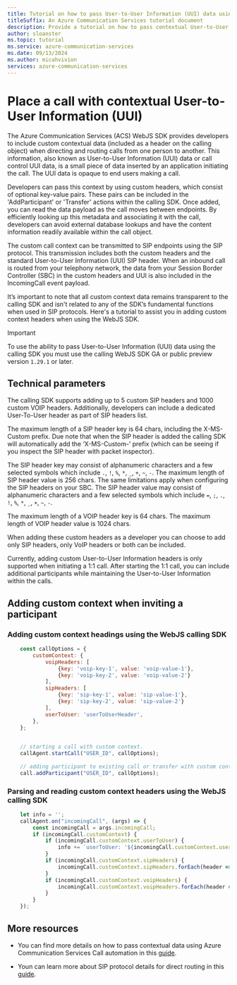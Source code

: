 ```yaml
---
title: Tutorial on how to pass User-to-User Information (UUI) data using your Azure Communication Services WebJS SDK
titleSuffix: An Azure Communication Services tutorial document
description: Provide a tutorial on how to pass contextual User-to-User Information (UUI) information using calling SDK
author: sloanster
ms.topic: tutorial
ms.service: azure-communication-services
ms.date: 09/13/2024
ms.author: micahvivion
services: azure-communication-services
---
```


# Place a call with contextual User-to-User Information (UUI)

The Azure Communication Services (ACS) WebJS SDK provides developers to include custom contextual data (included as a header on the calling object) when directing and routing calls from one person to another.  This information, also known as User-to-User Information (UUI) data or call control UUI data, is a small piece of data inserted by an application initiating the call. The UUI data is opaque to end users making a call.

Developers can pass this context by using custom headers, which consist of optional key-value pairs. These pairs can be included in the 'AddParticipant' or 'Transfer' actions within the calling SDK. Once added, you can read the data payload as the call moves between endpoints. By efficiently looking up this metadata and associating it with the call, developers can avoid external database lookups and have the content information readily available within the call object.

The custom call context can be transmitted to SIP endpoints using the SIP protocol. This transmission includes both the custom headers and the standard User-to-User Information (UUI) SIP header. When an inbound call is routed from your telephony network, the data from your Session Border Controller (SBC) in the custom headers and UUI is also included in the IncomingCall event payload.

It’s important to note that all custom context data remains transparent to the calling SDK and isn't related to any of the SDK’s fundamental functions when used in SIP protocols. Here's a tutorial to assist you in adding custom context headers when using the WebJS SDK.


> [!IMPORTANT]
> To use the ability to pass User-to-User Information (UUI) data using the calling SDK you must use the calling WebJS SDK GA or public preview version `1.29.1` or later.

## Technical parameters
The calling SDK supports adding up to 5 custom SIP headers and 1000 custom VOIP headers. Additionally, developers can include a dedicated User-To-User header as part of SIP headers list.

The maximum length of a SIP header key is 64 chars, including the X-MS-Custom prefix. Due note that when the SIP header is added the calling SDK will automatically add the ‘X-MS-Custom-’ prefix (which can be seeing if you inspect the SIP header with packet inspector).

The SIP header key may consist of alphanumeric characters and a few selected symbols which include `.`, `!`, `%`, `*`, `_`, `+`, `~`, `-`. The maximum length of SIP header value is 256 chars. The same limitations apply when configuring the SIP headers on your SBC. The SIP header value may consist of alphanumeric characters and a few selected symbols which include `=`, `;`, `.`, `!`, `%`, `*`, `_`, `+`, `~`, `-`.

The maximum length of a VOIP header key is 64 chars. The maximum length of VOIP header value is 1024 chars.

When adding these custom headers as a developer you can choose to add only SIP headers, only VoIP headers or both can be included.

Currently, adding custom User-to-User Information headers is only supported when initiating a 1:1 call. After starting the 1:1 call, you can include additional participants while maintaining the User-to-User Information within the calls. 

## Adding custom context when inviting a participant

### Adding custom context headings using the WebJS calling SDK

```js
    const callOptions = {
        customContext: {
            voipHeaders: [
                {key: 'voip-key-1', value: 'voip-value-1'},
                {key: 'voip-key-2', value: 'voip-value-2'}
            ],
            sipHeaders: [
                {key: 'sip-key-1', value: 'sip-value-1'},
                {key: 'sip-key-2', value: 'sip-value-2'}
            ],
            userToUser: 'userToUserHeader',
        },
    };
 

    // starting a call with custom context.
    callAgent.startCall("USER_ID", callOptions);
    
    // adding participant to existing call or transfer with custom context.
    call.addParticipant("USER_ID", callOptions);
 ```

 ### Parsing and reading custom context headers using the WebJS calling SDK
```js
    let info = '';
    callAgent.on("incomingCall", (args) => {
        const incomingCall = args.incomingCall;
        if (incomingCall.customContext) {
            if (incomingCall.customContext.userToUser) {
                info += `userToUser: '${incomingCall.customContext.userToUser}'\n`;
            }
            if (incomingCall.customContext.sipHeaders) {
                incomingCall.customContext.sipHeaders.forEach(header => info += `sip: ${header.key}: '${header.value}'\n`);
            }
            if (incomingCall.customContext.voipHeaders) {
                incomingCall.customContext.voipHeaders.forEach(header => info += `voip: ${header.key}: '${header.value}'\n`);
            }
        }
    });

```

## More resources

- You can find more details on how to pass contextual data using Azure Communication Services Call automation in this [guide](../../../how-tos/call-automation/custom-context.md).

- Youn can learn more about SIP protocol details for direct routing in this [guide](../../../concepts/telephony/direct-routing-sip-specification.md).
